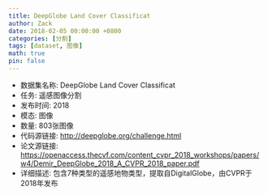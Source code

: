 ```yaml
---
title: DeepGlobe Land Cover Classificat
author: Zack
date: 2018-02-05 00:00:00 +0800
categories: [分割]
tags: [dataset, 图像]
math: true
pin: false
---
```

- 数据集名称: DeepGlobe Land Cover Classificat
- 任务: 遥感图像分割
- 发布时间: 2018
- 模态: 图像
- 数量: 803张图像
- 代码源链接: http://deepglobe.org/challenge.html
- 论文源链接: https://openaccess.thecvf.com/content_cvpr_2018_workshops/papers/w4/Demir_DeepGlobe_2018_A_CVPR_2018_paper.pdf
- 详细描述: 包含7种类型的遥感地物类型，提取自DigitalGlobe，由CVPR于2018年发布
